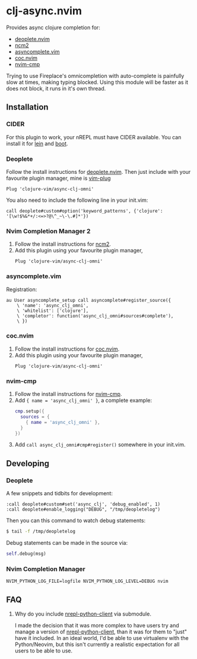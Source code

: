 # clj-async.nvim

Provides async clojure completion for:

* [deoplete.nvim][]
* [ncm2][]
* [asyncomplete.vim][]
* [coc.nvim][]
* [nvim-cmp][]

Trying to use Fireplace's omnicompletion with auto-complete is painfully
slow at times, making typing blocked. Using this module will be faster as
it does not block, it runs in it's own thread.

## Installation

### CIDER

For this plugin to work, your nREPL must have CIDER available. You can install it for [lein](https://github.com/clojure-emacs/cider-nrepl#via-leiningen) and [boot](https://github.com/boot-clj/boot/wiki/Cider-REPL).

### Deoplete

Follow the install instructions for [deoplete.nvim][]. Then just include with
your favourite plugin manager, mine is [vim-plug][]

```vim
Plug 'clojure-vim/async-clj-omni'
```

You also need to include the following line in your init.vim:

```vim
call deoplete#custom#option('keyword_patterns', {'clojure': '[\w!$%&*+/:<=>?@\^_~\-\.#]*'})
```

### Nvim Completion Manager 2

1. Follow the install instructions for [ncm2][].
2. Add this plugin using your favourite plugin manager,
   ```vim
   Plug 'clojure-vim/async-clj-omni'
   ```

### asyncomplete.vim

Registration:

```
au User asyncomplete_setup call asyncomplete#register_source({
    \ 'name': 'async_clj_omni',
    \ 'whitelist': ['clojure'],
    \ 'completor': function('async_clj_omni#sources#complete'),
    \ })
```

### coc.nvim

1. Follow the install instructions for [coc.nvim][].
2. Add this plugin using your favourite plugin manager,
   ```vim
   Plug 'clojure-vim/async-clj-omni'
   ```

### nvim-cmp

1. Follow the install instructions for [nvim-cmp][].
2. Add `{ name = 'async_clj_omni' }`, a complete example:
   ```lua
   cmp.setup({
     sources = {
       { name = 'async_clj_omni' },
     }
   })
   ```
3. Add `call async_clj_omni#cmp#register()` somewhere in your init.vim.

## Developing

### Deoplete
A few snippets and tidbits for development:

```vimscript
:call deoplete#custom#set('async_clj', 'debug_enabled', 1)
:call deoplete#enable_logging("DEBUG", "/tmp/deopletelog")
```

Then you can this command to watch debug statements:
```bash
$ tail -f /tmp/deopletelog
```

Debug statements can be made in the source via:
```python
self.debug(msg)
```

### Nvim Completion Manager

```
NVIM_PYTHON_LOG_FILE=logfile NVIM_PYTHON_LOG_LEVEL=DEBUG nvim
```

## FAQ

1. Why do you include [nrepl-python-client][] via submodule.

   I made the decision that it was more complex to have users try and manage a
   version of [nrepl-python-client][], than it was for them to "just" have it
   included. In an ideal world, I'd be able to use virtualenv with the
   Python/Neovim, but this isn't currently a realistic expectation for all
   users to be able to use.


[deoplete.nvim]: https://github.com/Shougo/deoplete.nvim
[nrepl-python-client]: https://github.com/clojure-vim/nrepl-python-client
[vim-plug]: https://github.com/junegunn/vim-plug
[ncm]: https://github.com/roxma/nvim-completion-manager
[ncm2]: https://github.com/ncm2/ncm2
[coc.nvim]: https://github.com/neoclide/coc.nvim
[asyncomplete.vim]: https://github.com/prabirshrestha/asyncomplete.vim
[nvim-cmp]: https://github.com/hrsh7th/nvim-cmp
